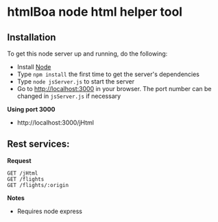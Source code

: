 # htmlBoa node html helper tool


## Installation

To get this node server up and running, do the following:

* Install [Node](http://nodejs.org)
* Type `npm install` the first time to get the server's dependencies
* Type `node jsServer.js` to start the server
* Go to [http://localhost:3000](http://localhost:3000) in your browser. The port number can be changed in `jsServer.js` if necessary


**Using port 3000**

* http://localhost:3000/jHtml

## Rest services:

**Request**

    GET /jHtml
    GET /flights
    GET /flights/:origin

**Notes**

- Requires node express

